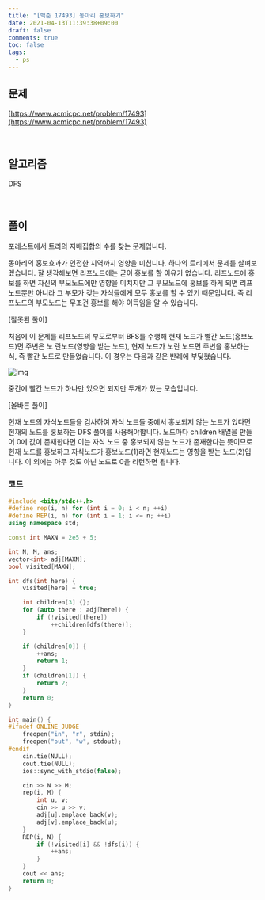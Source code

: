 ```yaml
---
title: "[백준 17493] 동아리 홍보하기"
date: 2021-04-13T11:39:38+09:00
draft: false
comments: true
toc: false
tags:
  - ps
---
```


## 문제

[https://www.acmicpc.net/problem/17493](https://www.acmicpc.net/problem/17493)

<br>

## 알고리즘

DFS

<br>

## 풀이

포레스트에서 트리의 지배집합의 수를 찾는 문제입니다.

동아리의 홍보효과가 인접한 지역까지 영향을 미칩니다. 하나의 트리에서 문제를 살펴보겠습니다. 잘 생각해보면 리프노드에는 굳이 홍보를 할 이유가 없습니다. 리프노드에 홍보를 하면 자신의 부모노드에만 영향을 미치지만 그 부모노드에 홍보를 하게 되면 리프노드뿐만 아니라 그 부모가 갖는 자식들에게 모두 홍보를 할 수 있기 때문입니다. 즉 리프노드의 부모노드는 무조건 홍보를 해야 이득임을 알 수 있습니다.

[잘못된 풀이]

처음에 이 문제를 리프노드의 부모로부터 BFS를 수행해 현재 노드가 빨간 노드(홍보노드)면 주변은 노 란노드(영향을 받는 노드), 현재 노드가 노란 노드면 주변을 홍보하는 식, 즉 빨간 노드로 만들었습니다. 이 경우는 다음과 같은 반례에 부딪혔습니다.

![img](https://blog.kakaocdn.net/dn/tA5MU/btq2uWaLTfK/esHHPDFCAUL3qZVT0b8y3K/img.png)

중간에 빨간 노드가 하나만 있으면 되지만 두개가 있는 모습입니다.

[올바른 풀이]

현재 노드의 자식노드들을 검사하여 자식 노드들 중에서 홍보되지 않는 노드가 있다면 현재의 노드를 홍보하는 DFS 풀이를 사용해야합니다. 노드마다 children 배열을 만들어 0에 값이 존재한다면 이는 자식 노드 중 홍보되지 않는 노드가 존재한다는 뜻이므로 현재 노드를 홍보하고 자식노드가 홍보노드(1)라면 현재노드는 영향을 받는 노드(2)입니다. 이 외에는 아무 것도 아닌 노드로 0을 리턴하면 됩니다.

### 코드

```c++
#include <bits/stdc++.h>
#define rep(i, n) for (int i = 0; i < n; ++i)
#define REP(i, n) for (int i = 1; i <= n; ++i)
using namespace std;

const int MAXN = 2e5 + 5;

int N, M, ans;
vector<int> adj[MAXN];
bool visited[MAXN];

int dfs(int here) {
    visited[here] = true;

    int children[3] {};
    for (auto there : adj[here]) {
        if (!visited[there])
            ++children[dfs(there)];
    }

    if (children[0]) {
        ++ans;
        return 1;
    }
    if (children[1]) {
        return 2;
    }
    return 0;
}

int main() {
#ifndef ONLINE_JUDGE
    freopen("in", "r", stdin);
    freopen("out", "w", stdout);
#endif
    cin.tie(NULL);
    cout.tie(NULL);
    ios::sync_with_stdio(false);

    cin >> N >> M;
    rep(i, M) {
        int u, v;
        cin >> u >> v;
        adj[u].emplace_back(v);
        adj[v].emplace_back(u);
    }
    REP(i, N) {
        if (!visited[i] && !dfs(i)) {
            ++ans;
        }
    }
    cout << ans;
    return 0;
}
```
